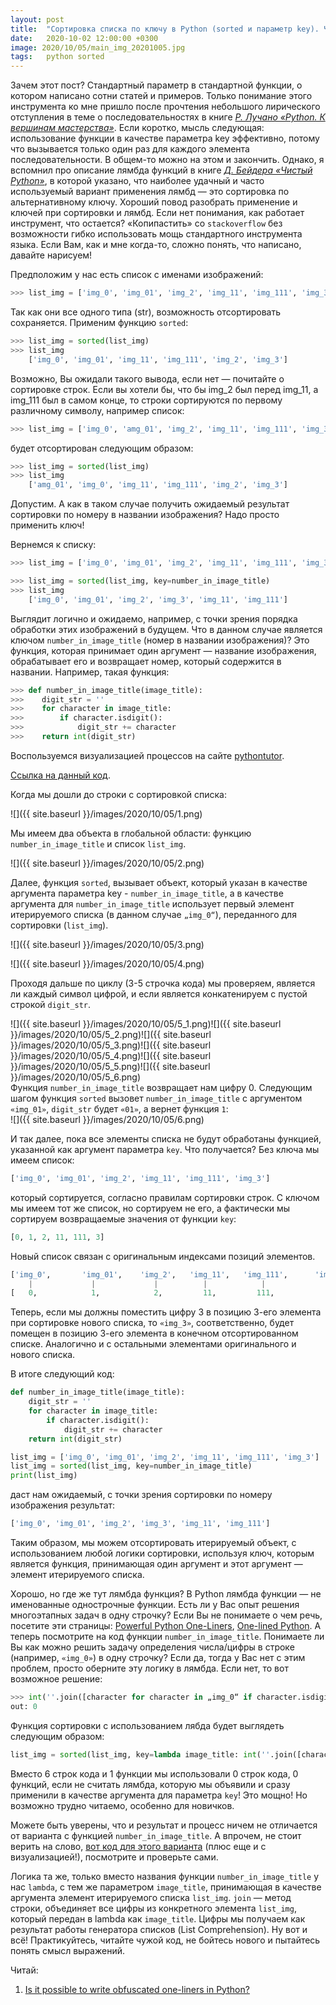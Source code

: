 ```yaml
---
layout: post
title:  "Сортировка списка по ключу в Python (sorted и параметр key). Что такое ключ, и как это работает"
date:   2020-10-02 12:00:00 +0300
image: 2020/10/05/main_img_20201005.jpg
tags:   python sorted
--- 
```

Зачем этот пост? Стандартный параметр в стандартной функции, о котором написано сотни статей и примеров. Только понимание этого инструмента ко мне пришло после прочтения небольшого лирического отступления в теме о последовательностях в книге [*Р. Лучано «Python. К вершинам мастерства»*](https://www.goodreads.com/book/show/22800567-fluent-python?from_search=true&from_srp=true&qid=Iuleq7hVyU&rank=1). Если коротко, мысль следующая: использование функции в качестве параметра key эффективно, потому что вызывается только один раз для каждого элемента последовательности. В общем-то можно на этом и закончить. Однако, я вспомнил про описание лямбда функций в книге [*Д. Бейдера «Чистый Python»*](https://www.goodreads.com/book/show/36990732-python-tricks?ac=1&from_search=true&qid=1kVCxmIz9d&rank=1), в которой указано, что наиболее удачный и часто используемый вариант применения лямбд — это сортировка по альтернативному ключу. Хороший повод разобрать применение и ключей при сортировки и лямбд. Если нет понимания, как работает инструмент, что остается? «Копипастить» со `stackoverflow` без возможности гибко использовать мощь стандартного инструмента языка. Если Вам, как и мне когда-то, сложно понять, что написано, давайте нарисуем!  

Предположим у нас есть список с именами изображений:
```python
>>> list_img = ['img_0', 'img_01', 'img_2', 'img_11', 'img_111', 'img_3']
```
Так как они все одного типа (str), возможность отсортировать сохраняется. Применим функцию `sorted`:
```python
>>> list_img = sorted(list_img)
>>> list_img
	['img_0', 'img_01', 'img_11', 'img_111', 'img_2', 'img_3']
```
Возможно, Вы ожидали такого вывода, если нет — почитайте о сортировке строк. Если вы хотели бы, что бы img_2 был перед img_11, а img_111 был в самом конце, то строки сортируются по первому различному символу, например список:
```python
>>> list_img = ['img_0', 'amg_01', 'img_2', 'img_11', 'img_111', 'img_3']
```
будет отсортирован следующим образом:
```python
>>> list_img = sorted(list_img)
>>> list_img
	['amg_01', 'img_0', 'img_11', 'img_111', 'img_2', 'img_3']
```
Допустим. А как в таком случае получить ожидаемый результат сортировки по номеру в названии изображения? Надо просто применить ключ!

Вернемся к списку:
```python
>>> list_img = ['img_0', 'img_01', 'img_2', 'img_11', 'img_111', 'img_3']

>>> list_img = sorted(list_img, key=number_in_image_title)
>>> list_img
	['img_0', 'img_01', 'img_2', 'img_3', 'img_11', 'img_111']
```
Выглядит логично и ожидаемо, например, с точки зрения порядка обработки этих изображений в будущем. Что в данном случае является ключом  `number_in_image_title` (номер в названии изображения)? Это функция, которая принимает один аргумент — название изображения, обрабатывает его и возвращает номер, который содержится в названии. Например, такая функция:
```python
>>> def number_in_image_title(image_title):
>>>    digit_str = ''
>>>    for character in image_title:
>>>        if character.isdigit():
>>>            digit_str += character
>>>    return int(digit_str)
```
Воспользуемся визуализацией процессов на сайте [pythontutor](http://pythontutor.com/). 

[Ссылка на данный код](http://pythontutor.com/visualize.html#code=def%20number_in_image_title%28image_title%29%3A%0A%20%20%20%20digit_str%20%3D%20''%0A%20%20%20%20for%20character%20in%20image_title%3A%0A%20%20%20%20%20%20%20%20if%20character.isdigit%28%29%3A%0A%20%20%20%20%20%20%20%20%20%20%20%20digit_str%20%2B%3D%20character%0A%20%20%20%20return%20int%28digit_str%29%0A%0Alist_img%20%3D%20%5B'img_0',%20'img_01',%20'img_2',%20'img_11',%20'img_111',%20'img_3'%5D%0Alist_img%20%3D%20sorted%28list_img,%20key%3Dnumber_in_image_title%29%0Aprint%28list_img%29&cumulative=false&curInstr=1&heapPrimitives=nevernest&mode=display&origin=opt-frontend.js&py=3&rawInputLstJSON=%5B%5D&textReferences=false).

Когда мы дошли до строки с сортировкой списка:

![]({{ site.baseurl }}/images/2020/10/05/1.png)  

Мы имеем два объекта в глобальной области: функцию `number_in_image_title` и список `list_img`.

![]({{ site.baseurl }}/images/2020/10/05/2.png)  

Далее, функция `sorted`, вызывает объект, который указан в качестве аргумента параметра key -  `number_in_image_title`, а в качестве аргумента для `number_in_image_title` использует первый элемент итерируемого списка (в данном случае `„img_0“`), переданного для сортировки (`list_img`).

![]({{ site.baseurl }}/images/2020/10/05/3.png)

![]({{ site.baseurl }}/images/2020/10/05/4.png)  

Проходя дальше по циклу (3-5 строчка кода) мы проверяем, является ли каждый символ цифрой, и если является конкатенируем с пустой строкой `digit_str`.

![]({{ site.baseurl }}/images/2020/10/05/5_1.png)![]({{ site.baseurl }}/images/2020/10/05/5_2.png)![]({{ site.baseurl }}/images/2020/10/05/5_3.png)![]({{ site.baseurl }}/images/2020/10/05/5_4.png)![]({{ site.baseurl }}/images/2020/10/05/5_5.png)![]({{ site.baseurl }}/images/2020/10/05/5_6.png)   
Функция  `number_in_image_title` возвращает нам цифру 0. Следующим шагом функция `sorted` вызовет  `number_in_image_title` с аргументом `«img_01»`, `digit_str` будет `«01»`, а вернет функция `1`:  
![]({{ site.baseurl }}/images/2020/10/05/6.png)  

И так далее, пока все элементы списка не будут обработаны функцией, указанной как аргумент параметра `key`.
Что получается? Без ключа мы имеем список:
```python
['img_0', 'img_01', 'img_2', 'img_11', 'img_111', 'img_3']
```
который сортируется, согласно правилам сортировки строк. С ключом мы имеем тот же список, но сортируем не его, а фактически мы сортируем возвращаемые значения от функции `key`:
```python
[0, 1, 2, 11, 111, 3]
```
Новый список связан с оригинальным индексами позиций элементов.
```python
['img_0', 		'img_01', 	 'img_2', 	'img_11', 	'img_111', 		'img_3'	  ]
    |             |             |          |        	|              |
[   0,            1,            2,         11,         111,            3      ]
```
Теперь, если мы должны поместить цифру 3 в позицию 3-его элемента при сортировке нового списка, то `«img_3»`, соответственно, будет помещен в позицию 3-его элемента в конечном отсортированном списке. Аналогично и с остальными элементами оригинального и нового списка.

В итоге следующий код:
```python
def number_in_image_title(image_title):
    digit_str = ''
    for character in image_title:
        if character.isdigit():
            digit_str += character
    return int(digit_str)

list_img = ['img_0', 'img_01', 'img_2', 'img_11', 'img_111', 'img_3']
list_img = sorted(list_img, key=number_in_image_title)
print(list_img)
```
даст нам ожидаемый, с точки зрения сортировки по номеру изображения результат:
```python
['img_0', 'img_01', 'img_2', 'img_3', 'img_11', 'img_111']
```
Таким образом, мы можем отсортировать итерируемый объект, с использованием любой логики сортировки, используя ключ, которым является функция, принимающая один аргумент и этот аргумент — элемент итерируемого списка.

Хорошо, но где же тут лямбда функция? В Python лямбда функции — не именованные однострочные функции. Есть ли у Вас опыт решения многоэтапных задач в одну строчку? Если Вы не понимаете о чем речь, посетите эти страницы: [Powerful Python One-Liners](https://wiki.python.org/moin/Powerful%20Python%20One-Liners), [One-lined Python](http://www.onelinerizer.com/). А теперь посмотрите на код функции  `number_in_image_title`. Понимаете ли Вы как можно решить задачу определения числа/цифры в строке (например, `«img_0»`) в одну строчку? Если да, тогда у Вас нет с этим проблем, просто оберните эту логику в лямбда. Если нет, то вот возможное решение:

```python
>>> int(''.join([character for character in „img_0“ if character.isdigit()]))
out: 0
```

Функция сортировки с использованием лябда будет выглядеть следующим образом:

```python
list_img = sorted(list_img, key=lambda image_title: int(''.join([character for 		character in image_title if character.isdigit()])))
```

Вместо 6 строк кода и 1 функции мы использовали 0 строк кода, 0 функций, если не считать лямбда, которую мы объявили и сразу применили в качестве аргумента для параметра `key`! Это мощно! Но возможно трудно читаемо, особенно для новичков. 

Можете быть уверены, что и результат и процесс ничем не отличается от варианта с функцией `number_in_image_title`. А впрочем, не стоит верить на слово, [вот код для этого варианта](http://pythontutor.com/visualize.html#code=list_img%20%3D%20%5B'img_0',%20'img_01',%20'img_2',%20'img_11',%20'img_111',%20'img_3'%5D%0Alist_img%20%3D%20sorted%28list_img,%20key%3Dlambda%20image_title%3A%20int%28''.join%28%5Bcharacter%20for%20character%20in%20image_title%20if%20character.isdigit%28%29%5D%29%29%29%0Aprint%28list_img%29&cumulative=false&curInstr=0&heapPrimitives=nevernest&mode=display&origin=opt-frontend.js&py=3&rawInputLstJSON=%5B%5D&textReferences=false) (плюс еще и с визуализацией!), посмотрите и проверьте сами.

Логика та же, только вместо названия функции  `number_in_image_title` у нас `lambda`, с тем же параметром `image_title`, принимающая в качестве аргумента элемент итерируемого списка  `list_img`. `join` — метод строки, объединяет все цифры из конкретного элемента `list_img`, который передан в lambda как `image_title`. Цифры мы получаем как результат работы генератора списков (List Comprehension). Ну вот и всё! Практикуйтесь, читайте чужой код, не бойтесь нового и пытайтесь понять смысл выражений. 



Читай:

1. [Is it possible to write obfuscated one-liners in Python?](https://docs.python.org/3/faq/programming.html#is-it-possible-to-write-obfuscated-one-liners-in-python)
